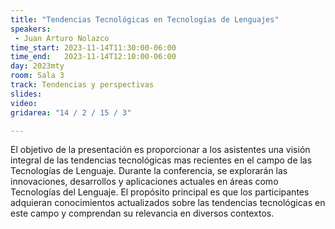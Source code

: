 ```yaml
---
title: "Tendencias Tecnológicas en Tecnologías de Lenguajes"
speakers:
 - Juan Arturo Nolazco
time_start: 2023-11-14T11:30:00-06:00
time_end:   2023-11-14T12:10:00-06:00
day: 2023mty
room: Sala 3
track: Tendencias y perspectivas
slides: 
video: 
gridarea: "14 / 2 / 15 / 3"

---
```


El objetivo de la presentación es proporcionar a los asistentes una visión integral de las tendencias tecnológicas mas recientes en el campo de las Tecnologías de Lenguaje. Durante la conferencia, se explorarán las innovaciones, desarrollos y aplicaciones actuales en áreas como Tecnologías del Lenguaje. El propósito principal es que los participantes adquieran conocimientos actualizados sobre las tendencias tecnológicas en este campo y comprendan su relevancia en diversos contextos.